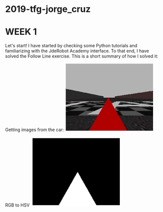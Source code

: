 # 2019-tfg-jorge_cruz

# WEEK 1
Let's start! I have started by checking some Python tutorials and familiarizing with the JdeRobot Academy interface. To that end, I have solved the Follow Line exercise. This is a short summary of how I solved it:

Getting images from the car:
![img](/docs/[FL]Camera_RGB.png)

RGB to HSV
![img](/docs/[FL]Camera_HSV.png)

